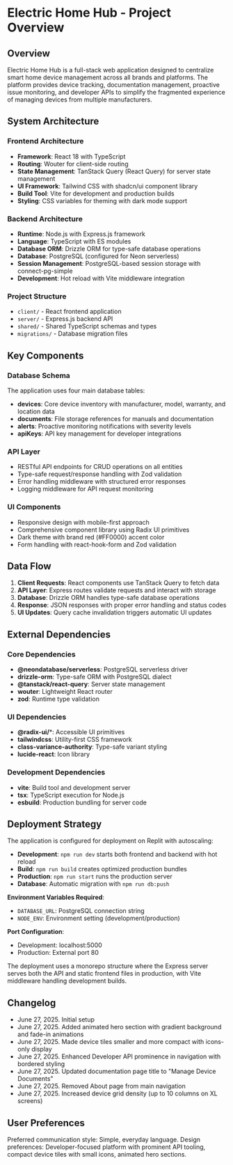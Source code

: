 # Electric Home Hub - Project Overview

## Overview

Electric Home Hub is a full-stack web application designed to centralize smart home device management across all brands and platforms. The platform provides device tracking, documentation management, proactive issue monitoring, and developer APIs to simplify the fragmented experience of managing devices from multiple manufacturers.

## System Architecture

### Frontend Architecture
- **Framework**: React 18 with TypeScript
- **Routing**: Wouter for client-side routing
- **State Management**: TanStack Query (React Query) for server state management
- **UI Framework**: Tailwind CSS with shadcn/ui component library
- **Build Tool**: Vite for development and production builds
- **Styling**: CSS variables for theming with dark mode support

### Backend Architecture
- **Runtime**: Node.js with Express.js framework
- **Language**: TypeScript with ES modules
- **Database ORM**: Drizzle ORM for type-safe database operations
- **Database**: PostgreSQL (configured for Neon serverless)
- **Session Management**: PostgreSQL-based session storage with connect-pg-simple
- **Development**: Hot reload with Vite middleware integration

### Project Structure
- `client/` - React frontend application
- `server/` - Express.js backend API
- `shared/` - Shared TypeScript schemas and types
- `migrations/` - Database migration files

## Key Components

### Database Schema
The application uses four main database tables:
- **devices**: Core device inventory with manufacturer, model, warranty, and location data
- **documents**: File storage references for manuals and documentation
- **alerts**: Proactive monitoring notifications with severity levels
- **apiKeys**: API key management for developer integrations

### API Layer
- RESTful API endpoints for CRUD operations on all entities
- Type-safe request/response handling with Zod validation
- Error handling middleware with structured error responses
- Logging middleware for API request monitoring

### UI Components
- Responsive design with mobile-first approach
- Comprehensive component library using Radix UI primitives
- Dark theme with brand red (#FF0000) accent color
- Form handling with react-hook-form and Zod validation

## Data Flow

1. **Client Requests**: React components use TanStack Query to fetch data
2. **API Layer**: Express routes validate requests and interact with storage
3. **Database**: Drizzle ORM handles type-safe database operations
4. **Response**: JSON responses with proper error handling and status codes
5. **UI Updates**: Query cache invalidation triggers automatic UI updates

## External Dependencies

### Core Dependencies
- **@neondatabase/serverless**: PostgreSQL serverless driver
- **drizzle-orm**: Type-safe ORM with PostgreSQL dialect
- **@tanstack/react-query**: Server state management
- **wouter**: Lightweight React router
- **zod**: Runtime type validation

### UI Dependencies
- **@radix-ui/***: Accessible UI primitives
- **tailwindcss**: Utility-first CSS framework
- **class-variance-authority**: Type-safe variant styling
- **lucide-react**: Icon library

### Development Dependencies
- **vite**: Build tool and development server
- **tsx**: TypeScript execution for Node.js
- **esbuild**: Production bundling for server code

## Deployment Strategy

The application is configured for deployment on Replit with autoscaling:

- **Development**: `npm run dev` starts both frontend and backend with hot reload
- **Build**: `npm run build` creates optimized production bundles
- **Production**: `npm run start` runs the production server
- **Database**: Automatic migration with `npm run db:push`

**Environment Variables Required**:
- `DATABASE_URL`: PostgreSQL connection string
- `NODE_ENV`: Environment setting (development/production)

**Port Configuration**:
- Development: localhost:5000
- Production: External port 80

The deployment uses a monorepo structure where the Express server serves both the API and static frontend files in production, with Vite middleware handling development builds.

## Changelog

- June 27, 2025. Initial setup
- June 27, 2025. Added animated hero section with gradient background and fade-in animations
- June 27, 2025. Made device tiles smaller and more compact with icons-only display
- June 27, 2025. Enhanced Developer API prominence in navigation with bordered styling
- June 27, 2025. Updated documentation page title to "Manage Device Documents"
- June 27, 2025. Removed About page from main navigation
- June 27, 2025. Increased device grid density (up to 10 columns on XL screens)

## User Preferences

Preferred communication style: Simple, everyday language.
Design preferences: Developer-focused platform with prominent API tooling, compact device tiles with small icons, animated hero sections.